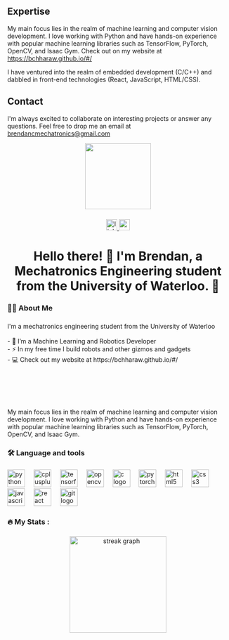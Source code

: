 
## Expertise

My main focus lies in the realm of machine learning and computer vision development. I love working with Python and have hands-on experience with popular machine learning libraries such as TensorFlow, PyTorch, OpenCV, and Isaac Gym. Check out on my website at https://bchharaw.github.io/#/

I have ventured into the realm of embedded development (C/C++) and dabbled in front-end technologies (React, JavaScript, HTML/CSS).

## Contact

I'm always excited to collaborate on interesting projects or answer any questions. Feel free to drop me an email at brendancmechatronics@gmail.com


<div align="center">
  <img height="150" src="https://bchhar-img--brendanc8.repl.co/img.jpeg"  />
</div>

###

<div align="center">
  <a href="https://www.linkedin.com/in/brendan-chharawala/" target="_blank">
    <img src="https://img.shields.io/static/v1?message=LinkedIn&logo=linkedin&label=&color=0077B5&logoColor=white&labelColor=&style=for-the-badge" height="25" alt="linkedin logo"  />
  </a>
  <a href="brendancmechatronics@gmail.com" target="_blank">
    <img src="https://img.shields.io/static/v1?message=Gmail&logo=gmail&label=&color=D14836&logoColor=white&labelColor=&style=for-the-badge" height="25" alt="gmail logo"  />
  </a>
</div>

###

<h1 align="center">Hello there! 👋 I'm Brendan, a Mechatronics Engineering student from the University of Waterloo.
👋</h1>

###

<h3 align="left">👩‍💻  About Me</h3>

###

<p align="left">I'm a mechatronics engineering student from the University of Waterloo<br><br>- 🧠 I’m a Machine Learning and Robotics Developer<br>- ⚡ In my free time I build robots and other gizmos and gadgets<br>- 💻 Check out my website at https://bchharaw.github.io/#/</p> <br></br><br></br> <p align="left"> 
My main focus lies in the realm of machine learning and computer vision development. I love working with Python and have hands-on experience with popular machine learning libraries such as TensorFlow, PyTorch, OpenCV, and Isaac Gym.</p>

###

<h3 align="left">🛠 Language and tools</h3>

###

<div align="left">
  <img src="https://cdn.jsdelivr.net/gh/devicons/devicon/icons/python/python-original.svg" height="40" alt="python logo"  />
  <img width="12" />
  <img src="https://cdn.jsdelivr.net/gh/devicons/devicon/icons/cplusplus/cplusplus-original.svg" height="40" alt="cplusplus logo"  />
  <img width="12" />
  <img src="https://cdn.jsdelivr.net/gh/devicons/devicon/icons/tensorflow/tensorflow-original.svg" height="40" alt="tensorflow logo"  />
  <img width="12" />
  <img src="https://cdn.jsdelivr.net/gh/devicons/devicon/icons/opencv/opencv-original.svg" height="40" alt="opencv logo"  />
  <img width="12" />
  <img src="https://cdn.jsdelivr.net/gh/devicons/devicon/icons/c/c-original.svg" height="40" alt="c logo"  />
  <img width="12" />
  <img src="https://cdn.jsdelivr.net/gh/devicons/devicon/icons/pytorch/pytorch-original.svg" height="40" alt="pytorch logo"  />
  <img width="12" />
  <img src="https://cdn.jsdelivr.net/gh/devicons/devicon/icons/html5/html5-original.svg" height="40" alt="html5 logo"  />
  <img width="12" />
  <img src="https://cdn.jsdelivr.net/gh/devicons/devicon/icons/css3/css3-original.svg" height="40" alt="css3 logo"  />
  <img width="12" />
  <img src="https://cdn.jsdelivr.net/gh/devicons/devicon/icons/javascript/javascript-original.svg" height="40" alt="javascript logo"  />
  <img width="12" />
  <img src="https://cdn.jsdelivr.net/gh/devicons/devicon/icons/react/react-original.svg" height="40" alt="react logo"  />
  <img width="12" />
  <img src="https://cdn.jsdelivr.net/gh/devicons/devicon/icons/git/git-original.svg" height="40" alt="git logo"  />
</div>

###

<h3 align="left">🔥   My Stats :</h3>

###

<div align="center">
  <img src="https://streak-stats.demolab.com?user=BChharaw&locale=en&mode=daily&theme=dark&hide_border=false&border_radius=5&order=3" height="220" alt="streak graph"  />
</div>

###
